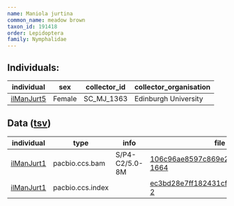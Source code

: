 ```yaml
---
name: Maniola jurtina
common_name: meadow brown
taxon_id: 191418
order: Lepidoptera
family: Nymphalidae
---
```


## Individuals:

| individual | sex | collector_id | collector_organisation |
| ---------- | --- | ------------ | ---------------------- |
| [ilManJurt5](ilManJurt5.md) | Female | SC_MJ_1363 | Edinburgh University |

## Data ([tsv](Maniola_jurtina_data.tsv))

| individual | type | info | file |
| ---------- | ---- | ---- | ---- |
| [ilManJurt1](ilManJurt1.md) | pacbio.ccs.bam | S/P4-C2/5.0-8M | [106c96ae8597c869e2fbd0f0a7c4da3a-1664](https://darwin.cog.sanger.ac.uk/insects/Maniola_jurtina/ilManJurt1/genomic_data/pacbio/m64089_191221_161251.ccs.bam) |
| [ilManJurt1](ilManJurt1.md) | pacbio.ccs.index |  | [ec3bd28e7ff182431cf0be2a7f7f4394-2](https://darwin.cog.sanger.ac.uk/insects/Maniola_jurtina/ilManJurt1/genomic_data/pacbio/m64089_191221_161251.ccs.bam.pbi) |
